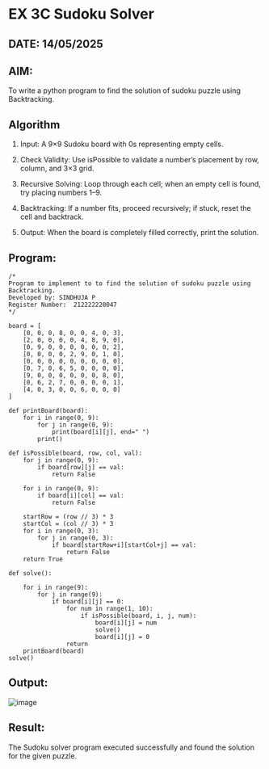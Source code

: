 # EX 3C Sudoku Solver
## DATE: 14/05/2025
## AIM:
To write a python program to find the solution of sudoku puzzle using Backtracking.


## Algorithm
1. Input: A 9×9 Sudoku board with 0s representing empty cells.
2. Check Validity: Use isPossible to validate a number’s placement by row, column, and 3×3 grid.


3. Recursive Solving: Loop through each cell; when an empty cell is found, try placing numbers 1–9.


4. Backtracking: If a number fits, proceed recursively; if stuck, reset the cell and backtrack.
5. Output: When the board is completely filled correctly, print the solution.

## Program:
```
/*
Program to implement to to find the solution of sudoku puzzle using Backtracking.
Developed by: SINDHUJA P 
Register Number:  212222220047
*/

board = [
    [0, 0, 0, 8, 0, 0, 4, 0, 3],
    [2, 0, 0, 0, 0, 4, 8, 9, 0],
    [0, 9, 0, 0, 0, 0, 0, 0, 2],
    [0, 0, 0, 0, 2, 9, 0, 1, 0],
    [0, 0, 0, 0, 0, 0, 0, 0, 0],
    [0, 7, 0, 6, 5, 0, 0, 0, 0],
    [9, 0, 0, 0, 0, 0, 0, 8, 0],
    [0, 6, 2, 7, 0, 0, 0, 0, 1],
    [4, 0, 3, 0, 0, 6, 0, 0, 0]
]

def printBoard(board):
    for i in range(0, 9):
        for j in range(0, 9):
            print(board[i][j], end=" ")
        print()

def isPossible(board, row, col, val):
    for j in range(0, 9):
        if board[row][j] == val:
            return False

    for i in range(0, 9):
        if board[i][col] == val:
            return False

    startRow = (row // 3) * 3
    startCol = (col // 3) * 3
    for i in range(0, 3):
        for j in range(0, 3):
            if board[startRow+i][startCol+j] == val:
                return False
    return True

def solve():
    
    for i in range(9):
        for j in range(9):
            if board[i][j] == 0:
                for num in range(1, 10):
                    if isPossible(board, i, j, num):
                        board[i][j] = num
                        solve() 
                        board[i][j] = 0 
                return  
    printBoard(board)
solve()
```

## Output:


![image](https://github.com/user-attachments/assets/62a1b216-f6cd-4f7d-9420-9c1e4d8c902b)

## Result:
The Sudoku solver program executed successfully and found the solution for the given puzzle.
